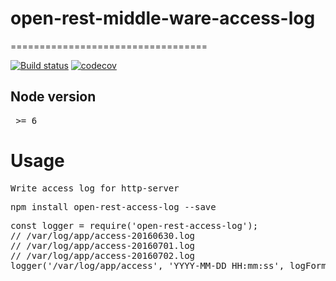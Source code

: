 # open-rest-middle-ware-access-log
==================================

[![Build status](https://api.travis-ci.org/open-node/open-rest-access-log.svg?branch=master)](https://travis-ci.org/open-node/open-rest-access-log)
[![codecov](https://codecov.io/gh/open-node/open-rest-access-log/branch/master/graph/badge.svg)](https://codecov.io/gh/open-node/open-rest-access-log)

## Node version
<pre> >= 6 </pre>

# Usage

<pre>Write access log for http-server</pre>

<pre>npm install open-rest-access-log --save</pre>

<pre>
const logger = require('open-rest-access-log');
// /var/log/app/access-20160630.log
// /var/log/app/access-20160701.log
// /var/log/app/access-20160702.log
logger('/var/log/app/access', 'YYYY-MM-DD HH:mm:ss', logFormat);
</pre>
